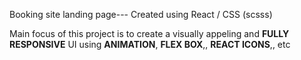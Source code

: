 Booking site landing page--- Created using React / CSS (scsss)

Main focus of this project is to create a visually appeling and <strong>FULLY RESPONSIVE</strong> UI using <strong>ANIMATION</strong>, <strong>FLEX BOX</strong>,, <strong>REACT ICONS</strong>,, etc 
